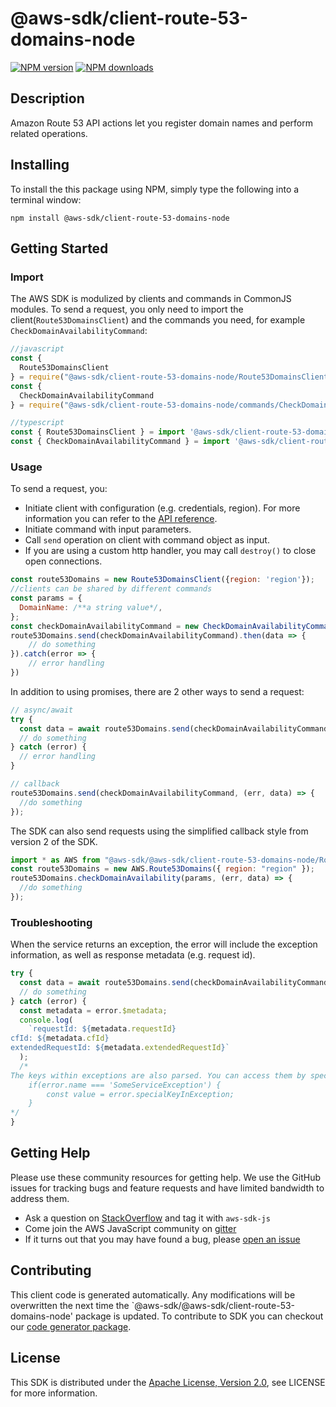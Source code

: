 # @aws-sdk/client-route-53-domains-node

[![NPM version](https://img.shields.io/npm/v/@aws-sdk/client-route-53-domains-node/preview.svg)](https://www.npmjs.com/package/@aws-sdk/client-route-53-domains-node)
[![NPM downloads](https://img.shields.io/npm/dm/@aws-sdk/client-route-53-domains-node.svg)](https://www.npmjs.com/package/@aws-sdk/client-route-53-domains-node)

## Description

<p>Amazon Route 53 API actions let you register domain names and perform related operations.</p>

## Installing

To install the this package using NPM, simply type the following into a terminal window:

```
npm install @aws-sdk/client-route-53-domains-node
```

## Getting Started

### Import

The AWS SDK is modulized by clients and commands in CommonJS modules. To send a request, you only need to import the client(`Route53DomainsClient`) and the commands you need, for example `CheckDomainAvailabilityCommand`:

```javascript
//javascript
const {
  Route53DomainsClient
} = require("@aws-sdk/client-route-53-domains-node/Route53DomainsClient");
const {
  CheckDomainAvailabilityCommand
} = require("@aws-sdk/client-route-53-domains-node/commands/CheckDomainAvailabilityCommand");
```

```javascript
//typescript
const { Route53DomainsClient } = import '@aws-sdk/client-route-53-domains-node/Route53DomainsClient';
const { CheckDomainAvailabilityCommand } = import '@aws-sdk/client-route-53-domains-node/commands/CheckDomainAvailabilityCommand';
```

### Usage

To send a request, you:

- Initiate client with configuration (e.g. credentials, region). For more information you can refer to the [API reference][].
- Initiate command with input parameters.
- Call `send` operation on client with command object as input.
- If you are using a custom http handler, you may call `destroy()` to close open connections.

```javascript
const route53Domains = new Route53DomainsClient({region: 'region'});
//clients can be shared by different commands
const params = {
  DomainName: /**a string value*/,
};
const checkDomainAvailabilityCommand = new CheckDomainAvailabilityCommand(params);
route53Domains.send(checkDomainAvailabilityCommand).then(data => {
    // do something
}).catch(error => {
    // error handling
})
```

In addition to using promises, there are 2 other ways to send a request:

```javascript
// async/await
try {
  const data = await route53Domains.send(checkDomainAvailabilityCommand);
  // do something
} catch (error) {
  // error handling
}
```

```javascript
// callback
route53Domains.send(checkDomainAvailabilityCommand, (err, data) => {
  //do something
});
```

The SDK can also send requests using the simplified callback style from version 2 of the SDK.

```javascript
import * as AWS from "@aws-sdk/@aws-sdk/client-route-53-domains-node/Route53Domains";
const route53Domains = new AWS.Route53Domains({ region: "region" });
route53Domains.checkDomainAvailability(params, (err, data) => {
  //do something
});
```

### Troubleshooting

When the service returns an exception, the error will include the exception information, as well as response metadata (e.g. request id).

```javascript
try {
  const data = await route53Domains.send(checkDomainAvailabilityCommand);
  // do something
} catch (error) {
  const metadata = error.$metadata;
  console.log(
    `requestId: ${metadata.requestId}
cfId: ${metadata.cfId}
extendedRequestId: ${metadata.extendedRequestId}`
  );
  /*
The keys within exceptions are also parsed. You can access them by specifying exception names:
    if(error.name === 'SomeServiceException') {
        const value = error.specialKeyInException;
    }
*/
}
```

## Getting Help

Please use these community resources for getting help. We use the GitHub issues for tracking bugs and feature requests and have limited bandwidth to address them.

- Ask a question on [StackOverflow](https://stackoverflow.com/questions/tagged/aws-sdk-js) and tag it with `aws-sdk-js`
- Come join the AWS JavaScript community on [gitter](https://gitter.im/aws/aws-sdk-js-v3)
- If it turns out that you may have found a bug, please [open an issue](https://github.com/aws/aws-sdk-js-v3/issues)

## Contributing

This client code is generated automatically. Any modifications will be overwritten the next time the `@aws-sdk/@aws-sdk/client-route-53-domains-node' package is updated. To contribute to SDK you can checkout our [code generator package][].

## License

This SDK is distributed under the
[Apache License, Version 2.0](http://www.apache.org/licenses/LICENSE-2.0),
see LICENSE for more information.

[code generator package]: https://github.com/aws/aws-sdk-js-v3/tree/master/packages/service-types-generator
[api reference]: https://docs.aws.amazon.com/AWSJavaScriptSDK/latest/
